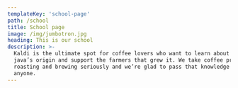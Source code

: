 ```yaml
---
templateKey: 'school-page'
path: /school
title: School page
image: /img/jumbotron.jpg
heading: This is our school
description: >-
  Kaldi is the ultimate spot for coffee lovers who want to learn about their
  java’s origin and support the farmers that grew it. We take coffee production,
  roasting and brewing seriously and we’re glad to pass that knowledge to
  anyone.
---
```

